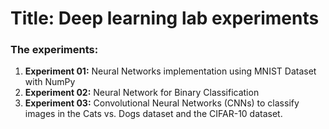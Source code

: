 # Title: Deep learning lab experiments
### The experiments:
  1. **Experiment 01:** Neural Networks implementation using MNIST Dataset with NumPy
  2. **Experiment 02:** Neural Network for Binary Classification
  3. **Experiment 03:** Convolutional Neural Networks (CNNs) to classify images in the Cats vs. Dogs dataset and the CIFAR-10 dataset.
